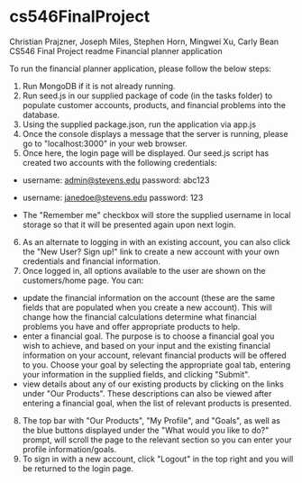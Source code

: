 # cs546FinalProject

Christian Prajzner, Joseph Miles, Stephen Horn, Mingwei Xu, Carly Bean
CS546 Final Project readme
Financial planner application

To run the financial planner application, please follow the below steps:

1. Run MongoDB if it is not already running.
2. Run seed.js in our supplied package of code (in the tasks folder) to populate customer accounts, products, and financial problems into the database.
3. Using the supplied package.json, run the application via app.js
4. Once the console displays a message that the server is running, please go to "localhost:3000" in your web browser.
5. Once here, the login page will be displayed.  Our seed.js script has created two accounts with the following credentials:
 - username: admin@stevens.edu  password: abc123
 - username: janedoe@stevens.edu  password: 123

- The "Remember me" checkbox will store the supplied username in local storage so that it will be presented again upon next login.
 
6. As an alternate to logging in with an existing account, you can also click the "New User? Sign up!" link to create a new account with your own credentials and financial information.
7. Once logged in, all options available to the user are shown on the customers/home page.  You can:
 - update the financial information on the account (these are the same fields that are populated when you create a new account). This will change how the financial calculations determine what financial problems you have and offer appropriate products to help.
 - enter a financial goal. The purpose is to choose a financial goal you wish to achieve, and based on your input and the existing financial information on your account, relevant financial products will be offered to you. Choose your goal by selecting the appropriate goal tab, entering your information in the supplied fields, and clicking "Submit".
 - view details about any of our existing products by clicking on the links under "Our Products". These descriptions can also be viewed after entering a financial goal, when the list of relevant products is presented.

8. The top bar with "Our Products", "My Profile", and "Goals", as well as the blue buttons displayed under the "What would you like to do?" prompt, will scroll the page to the relevant section so you can enter your profile information/goals.
9. To sign in with a new account, click "Logout" in the top right and you will be returned to the login page.
